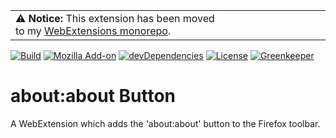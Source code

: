 <table><td>⚠️ <strong>Notice:</strong> This extension has been moved to my <a href="https://github.com/ExE-Boss/WebExtensions">WebExtensions monorepo</a>.</td></table>

[![Build](https://travis-ci.com/ExE-Boss/about-button.svg?branch=master)](https://travis-ci.com/ExE-Boss/about-button)
[![Mozilla Add-on](https://img.shields.io/amo/v/firefox-about-button.svg)](https://addons.mozilla.org/firefox/addon/firefox-about-button/)
[![devDependencies](https://img.shields.io/david/dev/ExE-Boss/about-button.svg)](https://david-dm.org/ExE-Boss/about-button?type=dev)
[![License](https://img.shields.io/github/license/ExE-Boss/about-button.svg)](https://github.com/ExE-Boss/about-button/blob/master/LICENSE)
[![Greenkeeper](https://badges.greenkeeper.io/ExE-Boss/about-button.svg)](https://greenkeeper.io/)

about:about Button
==================

A WebExtension which adds the 'about:about' button to the Firefox toolbar.
